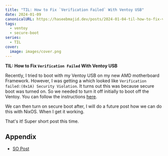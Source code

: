 ```yaml
---
title: "TIL: How to Fix `Verification Failed` With Ventoy USB"
date: 2024-01-09
canonicalURL: https://haseebmajid.dev/posts/2024-01-04-til-how-to-fix-verification-failed-with-ventoy-usb
tags:
  - ventoy
  - secure-boot
series:
  - TIL
cover:
  image: images/cover.png
---
```


**TIL: How to Fix `Verification Failed` With Ventoy USB**

Recently, I tried to boot with my Ventoy USB on my new AMD motherboard Framework. However, I was getting a which looked
like `Verification failed:(0x1A) Security Violation`. It turns out this was because secure boot was turned on. So we 
needed to turn it off initially to boot off the Ventoy. You can follow the instructions 
[here](https://community.frame.work/t/solved-secure-boot-and-custom-keys-on-the-amd-motherboard/38362/3).

We can then turn on secure boot after, I will do a future post how we can do this with NixOS. When I get it working.

That's it! Super short post this time.

## Appendix

- [SO Post](https://askubuntu.com/questions/1456460/verification-failed-0x1a-security-violation-while-installing-ubuntu)

